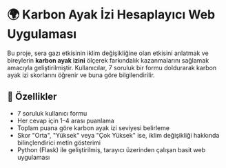 # 🌍 Karbon Ayak İzi Hesaplayıcı Web Uygulaması

Bu proje, sera gazı etkisinin iklim değişikliğine olan etkisini anlatmak ve bireylerin **karbon ayak izini** ölçerek farkındalık kazanmalarını sağlamak amacıyla geliştirilmiştir. Kullanıcılar, 7 soruluk bir formu doldurarak karbon ayak izi skorlarını öğrenir ve buna göre bilgilendirilir.

## 🧠 Özellikler

- 7 soruluk kullanıcı formu
- Her cevap için 1–4 arası puanlama
- Toplam puana göre karbon ayak izi seviyesi belirleme
- Skor "Orta", "Yüksek" veya "Çok Yüksek" ise, iklim değişikliği hakkında bilinçlendirici metin gösterimi
- Python (Flask) ile geliştirilmiş, tarayıcı üzerinden çalışan basit web uygulaması
